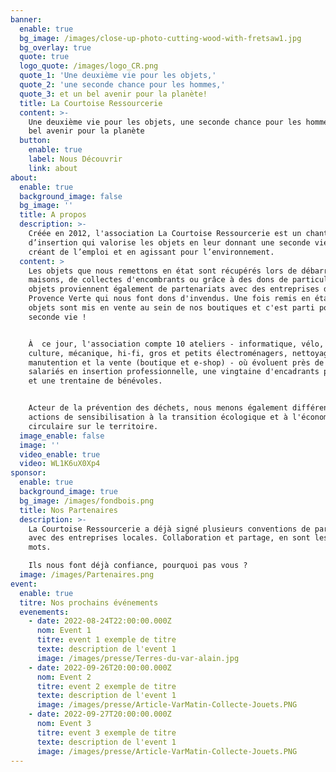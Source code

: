```yaml
---
banner:
  enable: true
  bg_image: /images/close-up-photo-cutting-wood-with-fretsaw1.jpg
  bg_overlay: true
  quote: true
  logo_quote: /images/logo_CR.png
  quote_1: 'Une deuxième vie pour les objets,'
  quote_2: 'une seconde chance pour les hommes,'
  quote_3: et un bel avenir pour la planète!
  title: La Courtoise Ressourcerie
  content: >-
    Une deuxième vie pour les objets, une seconde chance pour les hommes, et un
    bel avenir pour la planète
  button:
    enable: true
    label: Nous Découvrir
    link: about
about:
  enable: true
  background_image: false
  bg_image: ''
  title: A propos
  description: >-
    Créée en 2012, l'association La Courtoise Ressourcerie est un chantier
    d’insertion qui valorise les objets en leur donnant une seconde vie tout en
    créant de l’emploi et en agissant pour l’environnement.
  content: >
    Les objets que nous remettons en état sont récupérés lors de débarras de
    maisons, de collectes d'encombrants ou grâce à des dons de particuliers. Ces
    objets proviennent également de partenariats avec des entreprises de la
    Provence Verte qui nous font dons d'invendus. Une fois remis en état, ces
    objets sont mis en vente au sein de nos boutiques et c'est parti pour une
    seconde vie !


    À  ce jour, l'association compte 10 ateliers - informatique, vélo, bois,
    culture, mécanique, hi-fi, gros et petits électroménagers, nettoyage,
    manutention et la vente (boutique et e-shop) - où évoluent près de 80
    salariés en insertion professionnelle, une vingtaine d'encadrants permanents
    et une trentaine de bénévoles.


    Acteur de la prévention des déchets, nous menons également différentes
    actions de sensibilisation à la transition écologique et à l'économie
    circulaire sur le territoire.
  image_enable: false
  image: ''
  video_enable: true
  video: WL1K6uX0Xp4
sponsor:
  enable: true
  background_image: true
  bg_image: /images/fondbois.png
  title: Nos Partenaires
  description: >-
    La Courtoise Ressourcerie a déjà signé plusieurs conventions de partenariat
    avec des entreprises locales. Collaboration et partage, en sont les maîtres
    mots. 

    Ils nous font déjà confiance, pourquoi pas vous ?
  image: /images/Partenaires.png
event:
  enable: true
  titre: Nos prochains événements
  evenements:
    - date: 2022-08-24T22:00:00.000Z
      nom: Event 1
      titre: event 1 exemple de titre
      texte: description de l'event 1
      image: /images/presse/Terres-du-var-alain.jpg
    - date: 2022-09-26T20:00:00.000Z
      nom: Event 2
      titre: event 2 exemple de titre
      texte: description de l'event 1
      image: /images/presse/Article-VarMatin-Collecte-Jouets.PNG
    - date: 2022-09-27T20:00:00.000Z
      nom: Event 3
      titre: event 3 exemple de titre
      texte: description de l'event 1
      image: /images/presse/Article-VarMatin-Collecte-Jouets.PNG
---
```


